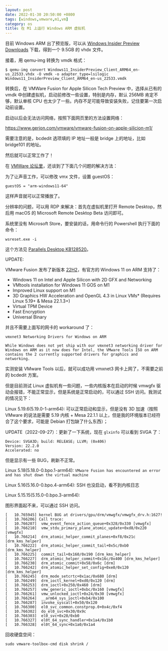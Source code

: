 ```yaml
---
layout: post
date: 2022-01-30 20:50:00 +0800
tags: [windows,vmware,m1,vm]
category: os
title: 在 M1 上运行 Windows ARM 虚拟机
---
```


目前 Windows ARM 出了预览版，可以从 [Windows Insider Preview Downloads](https://www.microsoft.com/en-us/software-download/windowsinsiderpreviewARM64) 下载，得到一个 9.5GB 的 vhdx 文件。

接着，用 qemu-img 转换为 vmdk 格式：

```shell
$ qemu-img convert Windows11_InsiderPreview_Client_ARM64_en-us_22533.vhdx -O vmdk -o adapter_type=lsilogic Windows11_InsiderPreview_Client_ARM64_en-us_22533.vmdk
```

转换后，在 VMWare Fusion for Apple Silicon Tech Preview 中，选择从已有的 vmdk 中创建虚拟机，启动前修改一些设置，特别是内存，默认 256MB 肯定不够，默认单核 CPU 也太少了一些。内存不足可能导致安装失败，记住要第一次启动前设置。

启动以后会无法访问网络，按照下面网页里的方法设置网络：

https://www.gerjon.com/vmware/vmware-fusion-on-apple-silicion-m1/

需要注意的是，bcdedit 选项填的 IP 地址一般是 bridge 上的地址，比如 bridge101 的地址。

然后就可以正常工作了！

在 [VMWare 论坛里](https://communities.vmware.com/t5/Fusion-for-Apple-Silicon-Tech/Vmware-Fusion-Apple-Silicon-Support-Windows/m-p/2868331)，还谈到了下面几个问题的解决方法：

为了让声音工作，可以修改 vmx 文件，设置 guestOS：

```
guestOS = "arm-windows11-64"
```

这样声音就可以正常播放了。

分辨率的问题，可以用 RDP 来解决：首先在虚拟机里打开 Remote Desktop，然后用 macOS 的 Microsoft Remote Desktop Beta 访问即可。

系统里没有 Microsoft Store，要安装的话，用命令行的 Powershell 执行下面的命令：

```
wsreset.exe -i
```

这个方法见 [Parallels Desktop KB128520](https://kb.parallels.com/128520)。

UPDATE:

VMware Fusion 发布了新版本 [22H2](https://blogs.vmware.com/teamfusion/2022/07/just-released-vmware-fusion-22h2-tech-preview.html)，有官方的 Windows 11 on ARM 支持了：

- Windows 11 on Intel and Apple Silicon with 2D GFX and Networking
- VMtools installation for Windows 11 GOS on M1
- Improved Linux support on M1
- 3D Graphics HW Acceleration and OpenGL 4.3 in Linux VMs* (Requires Linux 5.19+ & Mesa 22.1.3+)
- Virtual TPM Device
- Fast Encryption
- Universal Binary

并且不需要上面写的网卡的 workaround 了：

	vmxnet3 Networking Drivers for Windows on ARM
	
	While Windows does not yet ship with our vmxnet3 networking driver for
	Windows on ARM as it now does for Intel, the VMware Tools ISO on ARM
	contains the 2 currently supported drivers for graphics and networking.

实测安装 VMware Tools 以后，就可以成功用 vmxnet3 网卡上网了，不需要之前的 bcdedit 方案。

但是目前测试 Linux 虚拟机有一些问题，一些内核版本在启动的时候 vmwgfx 驱动会报错，不能正常显示，但是系统是正常启动的，可以通过 SSH 访问。我测试的情况见下：

Linux 5.19.6(5.19.0-1-arm64): 可以正常启动和显示，但是没有 3D 加速（按照 VMware 的说法是需要 5.19 内核 + Mesa 22.1.1 以上，但是我的环境版本已经符合了这个要求，可能是 Debian 打包缺了什么东西）；

UPDATE（2022-09-27）：更新了一下系统，现在 `glxinfo` 可以看到 SVGA 了：

```
Device: SVGA3D; build: RELEASE; LLVM; (0x406)
Version: 22.2.0
Accelerated: no
```

但是显示有一些 BUG，刷新不正常。

Linux 5.18(5.18.0-0.bpo.1-arm64): `VMware Fusion has encountered an error and has shut down the virtual machine`

Linux 5.16(5.16.0-0.bpo.4-arm64): SSH 也没启动，看不到内核日志

Linux 5.15.15(5.15.0-0.bpo.3-arm64):

图形界面起不来，可以通过 SSH 访问。

```
[   10.765945] kernel BUG at drivers/gpu/drm/vmwgfx/vmwgfx_drv.h:1627!
[   10.766206] Call trace:
[   10.766207]  vmw_event_fence_action_queue+0x328/0x330 [vmwgfx]
[   10.766210]  vmw_stdu_primary_plane_atomic_update+0xd8/0x220 [vmwgfx]
[   10.766214]  drm_atomic_helper_commit_planes+0xf8/0x21c [drm_kms_helper]
[   10.766222]  drm_atomic_helper_commit_tail+0x5c/0xb0 [drm_kms_helper]
[   10.766225]  commit_tail+0x160/0x190 [drm_kms_helper]
[   10.766227]  drm_atomic_helper_commit+0x16c/0x400 [drm_kms_helper]
[   10.766230]  drm_atomic_commit+0x58/0x6c [drm]
[   10.766242]  drm_atomic_helper_set_config+0xe0/0x120 [drm_kms_helper]
[   10.766245]  drm_mode_setcrtc+0x1ac/0x680 [drm]
[   10.766249]  drm_ioctl_kernel+0xd0/0x120 [drm]
[   10.766253]  drm_ioctl+0x250/0x460 [drm]
[   10.766257]  vmw_generic_ioctl+0xbc/0x160 [vmwgfx]
[   10.766261]  vmw_unlocked_ioctl+0x24/0x30 [vmwgfx]
[   10.766264]  __arm64_sys_ioctl+0xb4/0x100
[   10.766287]  invoke_syscall+0x50/0x120
[   10.766300]  el0_svc_common.constprop.0+0x4c/0xf4
[   10.766302]  do_el0_svc+0x30/0x9c
[   10.766303]  el0_svc+0x28/0xb0
[   10.766327]  el0t_64_sync_handler+0x1a4/0x1b0
[   10.766328]  el0t_64_sync+0x1a0/0x1a4
```

回收硬盘空间：

```shell
sudo vmware-toolbox-cmd disk shrink /
```
